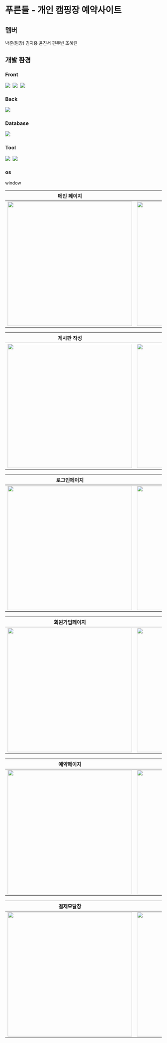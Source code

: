 #  푸른들 - 개인 캠핑장 예약사이트



## 멤버
 박준(팀장)        김지홍           윤진서               편무빈                조혜린       


## 개발 환경

<div>
<h3>Front</h3><div> <img src="https://img.shields.io/badge/html5-%23E34F26.svg?style=for-the-badge&logo=html5&logoColor=white" />&nbsp
  <img src="https://img.shields.io/badge/css3-%231572B6.svg?style=for-the-badge&logo=css3&logoColor=white" />&nbsp <img src="https://img.shields.io/badge/spring-%236DB33F.svg?style=for-the-badge&logo=spring&logoColor=white" />&nbsp</div>
<h3>Back</h3> <div>
  <img src="https://img.shields.io/badge/spring-%236DB33F.svg?style=for-the-badge&logo=spring&logoColor=white" />&nbsp</div>
<h3>Database</h3><div> 
  <img src="https://img.shields.io/badge/mysql-4479A1.svg?style=for-the-badge&logo=mysql&logoColor=white" />&nbsp</div>
<h3>Tool</h3><div> <img src="https://img.shields.io/badge/IntelliJIDEA-000000.svg?style=for-the-badge&logo=intellij-idea&logoColor=white" />&nbsp <img src="https://img.shields.io/badge/Visual%20Studio%20Code-0078d7.svg?style=for-the-badge&logo=visual-studio-code&logoColor=white" />&nbsp </div>
<h3>os</h3>window
</div>



| 메인 페이지  |  소개 페이지   |
| :-------------------------------------------: | :------------: 
|<img src="https://github.com/user-attachments/assets/f020ff22-2556-48a7-82a1-095ad9716864" width=400/>|<img src="https://github.com/user-attachments/assets/f0e32da9-d642-4a2c-aefa-3a606ce1d8fa" width=400/>|

| 게시판 작성  | 게시판 |
| :-------------------------------------------: | :------------: 
|<img src="https://github.com/user-attachments/assets/22dc09ef-e288-4ed9-a496-84717a706df4" width=400/>|<img src="https://github.com/user-attachments/assets/9ddc9fc1-1d46-485f-87e6-c957b97d6cfd" width=400/>|


| 로그인페이지  | 마이페이지 |
| :-------------------------------------------: | :------------: 
|<img src="https://github.com/user-attachments/assets/590c60ab-dc3b-498a-847a-938d80414ba1" width=400/>|<img src="https://github.com/user-attachments/assets/264e9bf1-51bd-48a6-b3f3-784c2cade7b6" width=400/>|

| 회원가입페이지  | 회원가입정보입력 페이지 |
| :-------------------------------------------: | :------------: 
|<img src="https://github.com/user-attachments/assets/6985a268-f4c5-4c42-aaa4-999e25e27120" width=400/>|<img src="https://github.com/user-attachments/assets/bda2380e-1c06-44ab-9a7f-1a08287c8315" width=400/>|

| 예약페이지  | 결제페이지 |
| :-------------------------------------------: | :------------: 
|<img src="https://github.com/user-attachments/assets/b933bbe4-e0f3-40eb-b4fa-9455f461d4d3" width=400/>|<img src="https://github.com/user-attachments/assets/72e2c9c8-1c6a-4608-9e26-398f52adc197" width=400/>|

| 결제모달창  |결제 완료페이지  |
| :-------------------------------------------: | :------------: 
|<img src="https://github.com/user-attachments/assets/6cc5dc15-0db1-484c-b408-76e9ad59dd68" width=400/>|<img src="https://github.com/user-attachments/assets/13e9e3a7-f7cc-4288-94a8-43f5faf6fce5" width=400/>|
